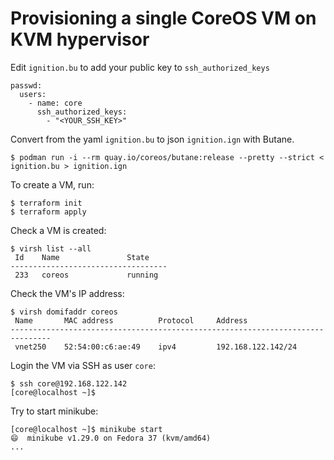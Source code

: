 # Provisioning a single CoreOS VM on KVM hypervisor

Edit `ignition.bu` to add your public key to `ssh_authorized_keys`
```
passwd:
  users:
    - name: core
      ssh_authorized_keys:
        - "<YOUR_SSH_KEY>"
```

Convert from the yaml `ignition.bu` to json `ignition.ign` with Butane.
```
$ podman run -i --rm quay.io/coreos/butane:release --pretty --strict < ignition.bu > ignition.ign
```

To create a VM, run:
```
$ terraform init
$ terraform apply
```

Check a VM is created:
```
$ virsh list --all
 Id    Name               State
-----------------------------------
 233   coreos             running
```

Check the VM's IP address:
```
$ virsh domifaddr coreos
 Name       MAC address          Protocol     Address
-------------------------------------------------------------------------------
 vnet250    52:54:00:c6:ae:49    ipv4         192.168.122.142/24
```

Login the VM via SSH as user `core`:
```
$ ssh core@192.168.122.142
[core@localhost ~]$ 
```

Try to start minikube:
```
[core@localhost ~]$ minikube start
😄  minikube v1.29.0 on Fedora 37 (kvm/amd64)
...
```

